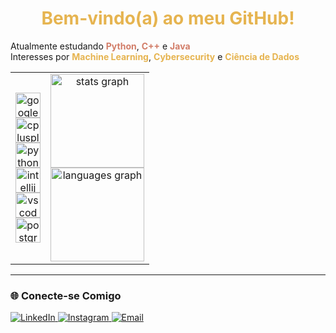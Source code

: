 <div align="center">
  <h1 style="color:#E6B450;"> Bem-vindo(a) ao meu GitHub! </h1>
</div>

Atualmente estudando <span style="color:#D27D68;"><b>Python</b></span>, <span style="color:#D27D68;"><b>C++</b></span> e <span style="color:#D27D68;"><b>Java</b></span>  
Interesses por <span style="color:#E6B450;"><b>Machine Learning</b></span>, <span style="color:#E6B450;"><b>Cybersecurity</b></span> e <span style="color:#E6B450;"><b>Ciência de Dados</b></span>  

<div align="center">

  <table>
    <tr>
      <td align="center" >
        <img src="https://cdn.jsdelivr.net/gh/devicons/devicon/icons/googlecloud/googlecloud-original.svg" height="40" alt="googlecloud logo" /><br>
        <img src="https://cdn.jsdelivr.net/gh/devicons/devicon/icons/cplusplus/cplusplus-original.svg" height="40" alt="cplusplus logo" /><br>
        <img src="https://cdn.jsdelivr.net/gh/devicons/devicon/icons/python/python-original.svg" height="40" alt="python logo" /><br>
        <img src="https://cdn.jsdelivr.net/gh/devicons/devicon/icons/intellij/intellij-original.svg" height="40" alt="intellij logo" /><br>
        <img src="https://cdn.jsdelivr.net/gh/devicons/devicon/icons/vscode/vscode-original.svg" height="40" alt="vscode logo" /><br>
        <img src="https://cdn.jsdelivr.net/gh/devicons/devicon/icons/postgresql/postgresql-original.svg" height="40" alt="postgresql logo" />
      </td>
      <td align="center">
        <img src="https://github-readme-stats.vercel.app/api?username=Juliadambros&hide_title=false&hide_rank=false&show_icons=true&include_all_commits=true&count_private=true&disable_animations=false&theme=moltack&locale=en&hide_border=true&order=1" height="150" alt="stats graph" /><br>
        <img src="https://github-readme-stats.vercel.app/api/top-langs?username=Juliadambros&locale=en&hide_title=false&layout=compact&card_width=320&langs_count=5&theme=moltack&hide_border=true&order=2" height="150" alt="languages graph" />
      </td>
    </tr>
  </table>

</div>




---

### 🌐 **Conecte-se Comigo**
<p align="left">
  <a href="https://www.linkedin.com/in/j%C3%BAlia-dambr%C3%B3s-5215352a8/" target="_blank">
    <img src="https://img.shields.io/badge/LinkedIn-0077B5?style=flat&logo=linkedin&logoColor=white" alt="LinkedIn">
  </a>
  <a href="https://instagram.com/julia.dambros.ju" target="_blank">
    <img src="https://img.shields.io/badge/Instagram-E4405F?style=flat&logo=instagram&logoColor=white" alt="Instagram">
  </a>
  <a href="mailto:julia.dambros.jua@gmail.com" target="_blank">
    <img src="https://img.shields.io/badge/Email-D14836?style=flat&logo=gmail&logoColor=white" alt="Email">
  </a>
</p>

